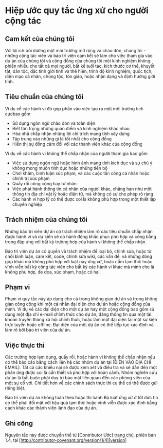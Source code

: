 # Hiệp ước quy tắc ứng xử cho người cộng tác

## Cam kết của chúng tôi

Với lợi ích bồi dưỡng một môi trường mở rộng và chào đón, chúng tôi - những cộng tác viên và bảo trì viên cam kết sẽ làm cho việc tham gia vào dự án của chúng tôi và cộng đồng của chúng tôi một kinh nghiệm không phiền nhiễu cho tất cả mọi người, bất kể tuổi tác, kích thước cơ thể, khuyết tật, dân tộc, đặc tính giới tính và thể hiện, trình độ kinh nghiệm, quốc tịch, diện mạo cá nhân, chủng tộc, tôn giáo, hoặc nhận dạng và định hướng giới tính.

## Tiêu chuẩn của chúng tôi

Ví dụ về các hành vi đó góp phần vào việc tạo ra một môi trường tích cựcbao gồm:

* Sử dụng ngôn ngữ chào đón và toàn diện
* Biết tôn trọng những quan điểm và kinh nghiệm khác nhau
* Hòa nhã chấp nhận những lời chỉ trích mang tính xây dựng
* Tập trung vào những gì là tốt nhất cho cộng đồng
* Hiển thị sự đồng cảm đối với các thành viên khác của cộng đồng

Ví dụ về các hành vi không thể chấp nhận của người tham gia bao gồm

* Việc sử dụng ngôn ngữ hoặc hình ảnh mang tính kích dục và sự chú ý không mong muốn tình dục hoặc
những tiến bộ
* Chơi khăm, bình luận xúc phạm, và các cuộc tấn công cá nhân hoặc chính trị xúc phạm
* Quấy rối công cộng hay tư nhân
* Việc phát hành thông tin cá nhân của người khác, chẳng hạn như một thông tin địa chỉ vật lý hoặc điện tử, mà không có sự cho phép rõ ràng
* Các hành vi hợp lý có thể được coi là không phù hợp trong một thiết lập chuyên nghiệp

## Trách nhiệm của chúng tôi

Những bảo trì viên dự án có trách nhiệm làm rõ các tiêu chuẩn chấp nhận được hành vi và dự kiến ​​sẽ có hành động khắc phục phù hợp và công bằng trong đáp ứng với bất kỳ trường hợp của hành vi không thể chấp nhận.

Bảo trì viên dự án có quyền và trách nhiệm để loại bỏ, chỉnh sửa, hoặc từ chối bình luận, cam kết, code, chỉnh sửa wiki, các vấn đề, và những đóng góp khác mà không phù hợp với luật này ứng xử, hoặc cấm tạm thời hoặc vĩnh viễn bất kỳ cộng tác viên cho bất kỳ các hành vi khác mà mình cho là không phù hợp, đe dọa, xúc phạm, hoặc có hại.

## Phạm vi

Phạm vi quy tắc này áp dụng cho cả trong không gian dự án và trong không gian công cộng khi một cá nhân đại diện cho dự án hoặc cộng đồng của mình. Ví dụ về các đại diện cho một dự án hay một cộng đồng bao gồm sử dụng một địa chỉ e-mail chính thức cho dự án, đăng thông tin qua một tài khoản truyền thông xã hội chính thức, hoặc làm một đại diện tại một sự kiện trực tuyến hoặc offline. Đại diện của một dự án có thể tiếp tục xác định và làm rõ bởi bảo trì viên của dự án.

## Việc thực thi

Các trường hợp lạm dụng, quấy rối, hoặc hành vi không thể chấp nhận nếu có thể báo cáo bằng cách liên hệ các nhóm dự án tại [ĐIỀN VÀO ĐỊA CHỈ EMAIL]. Tất cả các khiếu nại sẽ được xem xét và điều tra và sẽ dẫn đến một phản ứng được coi là cần thiết và phù hợp với hoàn cảnh. Nhóm nghiên cứu dự án là bắt buộc phải duy trì bảo mật liên quan đến các phóng viên của một sự cố với. Chi tiết hơn về các chính sách thực thi cụ thể có thể được gửi riêng biệt.

Bảo trì viên dự án không tuân theo hoặc thi hành Bộ luật ứng xử ở tốt
đức tin có thể phải đối mặt với hậu quả tạm thời hoặc vĩnh viễn được xác định bằng cách khác
các thành viên lãnh đạo của dự án.

## Ghi công

Nguyên tắc này được chuyển thể từ [Contributor Ước] [trang chủ], phiên bản 1.4,
tại [http://contributor-covenant.org/version/1/4][version]

[Trang chủ]: http://contributor-covenant.org
[Phiên bản]: http://contributor-covenant.org/version/1/4/